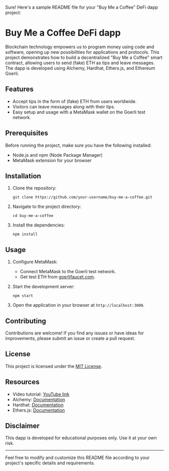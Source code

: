 Sure! Here's a sample README file for your "Buy Me a Coffee" DeFi dapp project:

# Buy Me a Coffee DeFi dapp

Blockchain technology empowers us to program money using code and software, opening up new possibilities for applications and protocols. This project demonstrates how to build a decentralized "Buy Me a Coffee" smart contract, allowing users to send (fake) ETH as tips and leave messages. The dapp is developed using Alchemy, Hardhat, Ethers.js, and Ethereum Goerli.

## Features

- Accept tips in the form of (fake) ETH from users worldwide.
- Visitors can leave messages along with their tips.
- Easy setup and usage with a MetaMask wallet on the Goerli test network.

## Prerequisites

Before running the project, make sure you have the following installed:

- Node.js and npm (Node Package Manager)
- MetaMask extension for your browser

## Installation

1. Clone the repository:
   ```
   git clone https://github.com/your-username/buy-me-a-coffee.git
   ```
   
2. Navigate to the project directory:
   ```
   cd buy-me-a-coffee
   ```
   
3. Install the dependencies:
   ```
   npm install
   ```

## Usage

1. Configure MetaMask:
   - Connect MetaMask to the Goerli test network.
   - Get test ETH from [goerlifaucet.com](https://goerlifaucet.com).
   
2. Start the development server:
   ```
   npm start
   ```

3. Open the application in your browser at `http://localhost:3000`.

## Contributing

Contributions are welcome! If you find any issues or have ideas for improvements, please submit an issue or create a pull request.

## License

This project is licensed under the [MIT License](LICENSE).

## Resources

- Video tutorial: [YouTube link](https://www.youtube.com/watch?v=your-video-id)
- Alchemy: [Documentation](https://docs.alchemy.com)
- Hardhat: [Documentation](https://hardhat.org)
- Ethers.js: [Documentation](https://docs.ethers.io)

## Disclaimer

This dapp is developed for educational purposes only. Use it at your own risk.

---

Feel free to modify and customize this README file according to your project's specific details and requirements.
